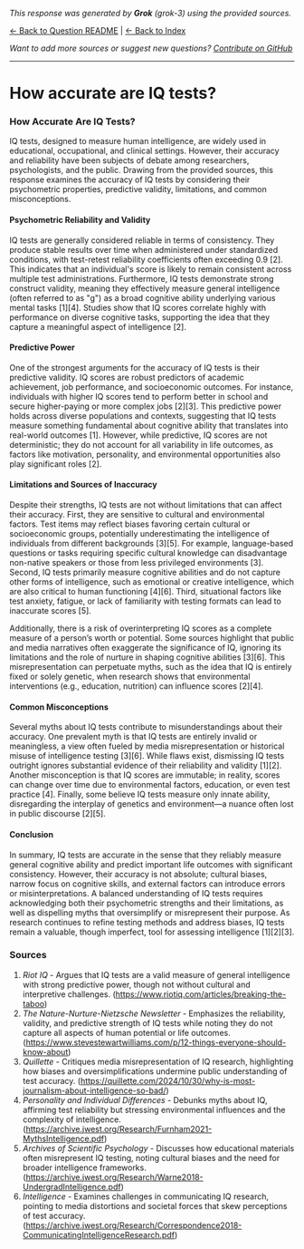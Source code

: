 <!-- 
Generated by: grok
Model: grok-3
Prompt type: sources
Generated at: 2025-06-10T20:21:45.809483
-->

*This response was generated by **Grok** (grok-3) using the provided sources.*

[← Back to Question README](README.md) | [← Back to Index](../README.md)

*Want to add more sources or suggest new questions? [Contribute on GitHub](https://github.com/justinwest/SuggestedSources)*

---

# How accurate are IQ tests?

### How Accurate Are IQ Tests?

IQ tests, designed to measure human intelligence, are widely used in educational, occupational, and clinical settings. However, their accuracy and reliability have been subjects of debate among researchers, psychologists, and the public. Drawing from the provided sources, this response examines the accuracy of IQ tests by considering their psychometric properties, predictive validity, limitations, and common misconceptions.

#### Psychometric Reliability and Validity
IQ tests are generally considered reliable in terms of consistency. They produce stable results over time when administered under standardized conditions, with test-retest reliability coefficients often exceeding 0.9 [2]. This indicates that an individual's score is likely to remain consistent across multiple test administrations. Furthermore, IQ tests demonstrate strong construct validity, meaning they effectively measure general intelligence (often referred to as "g") as a broad cognitive ability underlying various mental tasks [1][4]. Studies show that IQ scores correlate highly with performance on diverse cognitive tasks, supporting the idea that they capture a meaningful aspect of intelligence [2].

#### Predictive Power
One of the strongest arguments for the accuracy of IQ tests is their predictive validity. IQ scores are robust predictors of academic achievement, job performance, and socioeconomic outcomes. For instance, individuals with higher IQ scores tend to perform better in school and secure higher-paying or more complex jobs [2][3]. This predictive power holds across diverse populations and contexts, suggesting that IQ tests measure something fundamental about cognitive ability that translates into real-world outcomes [1]. However, while predictive, IQ scores are not deterministic; they do not account for all variability in life outcomes, as factors like motivation, personality, and environmental opportunities also play significant roles [2].

#### Limitations and Sources of Inaccuracy
Despite their strengths, IQ tests are not without limitations that can affect their accuracy. First, they are sensitive to cultural and environmental factors. Test items may reflect biases favoring certain cultural or socioeconomic groups, potentially underestimating the intelligence of individuals from different backgrounds [3][5]. For example, language-based questions or tasks requiring specific cultural knowledge can disadvantage non-native speakers or those from less privileged environments [3]. Second, IQ tests primarily measure cognitive abilities and do not capture other forms of intelligence, such as emotional or creative intelligence, which are also critical to human functioning [4][6]. Third, situational factors like test anxiety, fatigue, or lack of familiarity with testing formats can lead to inaccurate scores [5].

Additionally, there is a risk of overinterpreting IQ scores as a complete measure of a person’s worth or potential. Some sources highlight that public and media narratives often exaggerate the significance of IQ, ignoring its limitations and the role of nurture in shaping cognitive abilities [3][6]. This misrepresentation can perpetuate myths, such as the idea that IQ is entirely fixed or solely genetic, when research shows that environmental interventions (e.g., education, nutrition) can influence scores [2][4].

#### Common Misconceptions
Several myths about IQ tests contribute to misunderstandings about their accuracy. One prevalent myth is that IQ tests are entirely invalid or meaningless, a view often fueled by media misrepresentation or historical misuse of intelligence testing [3][6]. While flaws exist, dismissing IQ tests outright ignores substantial evidence of their reliability and validity [1][2]. Another misconception is that IQ scores are immutable; in reality, scores can change over time due to environmental factors, education, or even test practice [4]. Finally, some believe IQ tests measure only innate ability, disregarding the interplay of genetics and environment—a nuance often lost in public discourse [2][5].

#### Conclusion
In summary, IQ tests are accurate in the sense that they reliably measure general cognitive ability and predict important life outcomes with significant consistency. However, their accuracy is not absolute; cultural biases, narrow focus on cognitive skills, and external factors can introduce errors or misinterpretations. A balanced understanding of IQ tests requires acknowledging both their psychometric strengths and their limitations, as well as dispelling myths that oversimplify or misrepresent their purpose. As research continues to refine testing methods and address biases, IQ tests remain a valuable, though imperfect, tool for assessing intelligence [1][2][3].

### Sources
1. *Riot IQ* - Argues that IQ tests are a valid measure of general intelligence with strong predictive power, though not without cultural and interpretive challenges. (https://www.riotiq.com/articles/breaking-the-taboo)
2. *The Nature-Nurture-Nietzsche Newsletter* - Emphasizes the reliability, validity, and predictive strength of IQ tests while noting they do not capture all aspects of human potential or life outcomes. (https://www.stevestewartwilliams.com/p/12-things-everyone-should-know-about)
3. *Quillette* - Critiques media misrepresentation of IQ research, highlighting how biases and oversimplifications undermine public understanding of test accuracy. (https://quillette.com/2024/10/30/why-is-most-journalism-about-intelligence-so-bad/)
4. *Personality and Individual Differences* - Debunks myths about IQ, affirming test reliability but stressing environmental influences and the complexity of intelligence. (https://archive.jwest.org/Research/Furnham2021-MythsIntelligence.pdf)
5. *Archives of Scientific Psychology* - Discusses how educational materials often misrepresent IQ testing, noting cultural biases and the need for broader intelligence frameworks. (https://archive.jwest.org/Research/Warne2018-UndergradIntelligence.pdf)
6. *Intelligence* - Examines challenges in communicating IQ research, pointing to media distortions and societal forces that skew perceptions of test accuracy. (https://archive.jwest.org/Research/Correspondence2018-CommunicatingIntelligenceResearch.pdf)